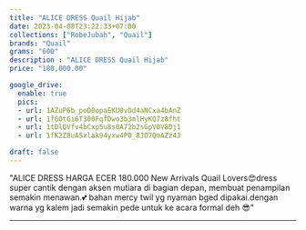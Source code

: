 ```yaml
---
title: "ALICE DRESS Quail Hijab"
date: 2023-04-08T23:22:33+07:00
collections: ["RobeJubah", "Quail"]
brands: "Quail"
grams: "600"
description : "ALICE DRESS Quail Hijab"
price: "180,000.00"

google_drive:
  enable: true
  pics:
  - url: 1AZuP6b_poD0opaEKU0vDd4aNCxa4bAnZ
  - url: 1fGOtGi6T300FqfDwo3b3mlHyKQ7z8fht
  - url: 1tDlQVfv4bCxp5u8s0A72b2sGpV0V8Dj1
  - url: 1fK2Z8uASxlak94yxw4P0_8JO7QmAZz4J

draft: false
---
```


"ALICE DRESS
HARGA ECER 180.000
New Arrivals Quail Lovers😍dress super cantik dengan aksen mutiara di bagian depan, membuat penampilan semakin menawan.💕 bahan mercy twil yg nyaman bged dipakai.dengan warna yg kalem jadi semakin pede untuk ke acara formal deh 😎"

-------    
 

